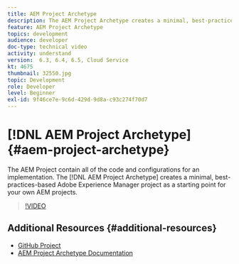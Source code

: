 ```yaml
---
title: AEM Project Archetype
description: The AEM Project Archetype creates a minimal, best-practices-based Adobe Experience Manager project as a starting point for your own AEM projects.
feature: AEM Project Archetype
topics: development
audience: developer
doc-type: technical video
activity: understand
version:  6.3, 6.4, 6.5, Cloud Service
kt: 4675
thumbnail: 32550.jpg
topic: Development
role: Developer
level: Beginner
exl-id: 9f46ce7e-9c6d-429d-9d8a-c93c274f70d7
---
```

# [!DNL AEM Project Archetype] {#aem-project-archetype}

The AEM Project contain all of the code and configurations for an implementation. The [!DNL AEM Project Archetype] creates a minimal, best-practices-based Adobe Experience Manager project as a starting point for your own AEM projects.

>[!VIDEO](https://video.tv.adobe.com/v/32550/?quality=12&learn=on)

## Additional Resources {#additional-resources}

* [GitHub Project](https://github.com/adobe/aem-project-archetype)
* [AEM Project Archetype Documentation](https://experienceleague.adobe.com/docs/experience-manager-core-components/using/developing/archetype/overview.html)
